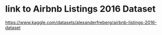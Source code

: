 # link to Airbnb Listings 2016 Dataset
https://www.kaggle.com/datasets/alexanderfreberg/airbnb-listings-2016-dataset
